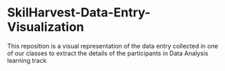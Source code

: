 # SkilHarvest-Data-Entry-Visualization
This reposition is a visual representation of the data entry collected in one of our classes to extract the details of the participants in Data Analysis learning track
